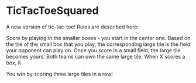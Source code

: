 # TicTacToeSquared
A new version of tic-tac-toe! Rules are described here:

Score by playing in the smaller boxes - you start in the center one.
Based on the tile of the small box that you play, the corresponding large tile is the field your opponent can play on.
Once you score in a small field, the large tile becomes yours. Both teams can own the same large tile.
When X scores a box, it 

You win by scoring three large tiles in a row!
